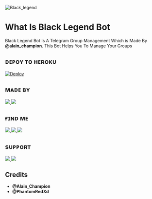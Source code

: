 ![Black_legend](https://telegra.ph/file/c6c0e74543b8605ddd650.jpg)

# What Is Black Legend Bot

Black Legend Bot Is A Telegram Group Management Which is Made By <b>@alain_champion</b>. This Bot Helps You To Manage Your Groups

## ᴅᴇᴘᴏʏ ᴛᴏ ʜᴇʀᴏᴋᴜ

[![Deploy](https://www.herokucdn.com/deploy/button.svg)](https://heroku.com/deploy?template=https://github.com/infotechbro/black_legend)

## ᴍᴀᴅᴇ ʙʏ

<a href="https://t.me/Alain_Champion"> <img src="https://img.shields.io/badge/This%20Bot%20Was-Made%20By%20My-orange" /> <img src="https://img.shields.io/badge/Bestest-Master-ff69b4" /> </a>

## ғɪɴᴅ ᴍᴇ

<a href="https://t.me/black_legend_bot"> <img src="https://img.shields.io/badge/You%20Can%20Find%20Me-On%20Telegram-blueviolet" /> <img src="https://img.shields.io/badge/:----------green" />  <img src="https://img.shields.io/badge/Black-Legend%20Bot-blue" /> </a>

## sᴜᴘᴘᴏʀᴛ 

<a href="https://t.me/black_legend_support"> <img src="https://img.shields.io/badge/Join-Our-green" /> <img src="https://img.shields.io/badge/Support-Group-critical" /> </a>

## Credits

  * <b> @Alain_Champion
  * @PhantomRedXd </b>
